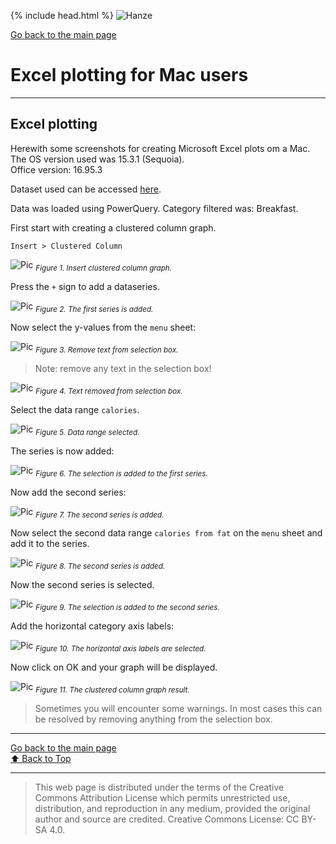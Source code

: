 {% include head.html %}
![Hanze](../hanze/hanze.png)

[Go back to the main page](../index.md)


# Excel plotting for Mac users


---

## Excel plotting

Herewith some screenshots for creating Microsoft Excel plots om a Mac.
The OS version used was 15.3.1 (Sequoia).  
Office version: 16.95.3

Dataset used can be accessed [here](https://www.kaggle.com/datasets/mcdonalds/nutrition-facts).

Data was loaded using PowerQuery. 
Category filtered was: Breakfast.

First start with creating a clustered column graph.

```
Insert > Clustered Column
```

![Pic](./pics/fig01.png)
*<sub>Figure 1. Insert clustered column graph.</sub>*

Press the `+` sign to add a dataseries.

![Pic](./pics/fig02.png)
*<sub>Figure 2. The first series is added.</sub>*

Now select the y-values from the `menu` sheet:

![Pic](./pics/fig03.png)
*<sub>Figure 3. Remove text from selection box.</sub>*

>Note: remove any text in the selection box!

![Pic](./pics/fig04.png)
*<sub>Figure 4. Text removed from selection box.</sub>*

Select the data range `calories`.

![Pic](./pics/fig05.png)
*<sub>Figure 5. Data range selected.</sub>*

The series is now added:

![Pic](./pics/fig06.png)
*<sub>Figure 6. The selection is added to the first series.</sub>*

Now add the second series:


![Pic](./pics/fig07.png)
*<sub>Figure 7. The second series is added.</sub>*

Now select the second data range `calories from fat` on the `menu` sheet and add it to the series.

![Pic](./pics/fig08.png)
*<sub>Figure 8. The second series is added.</sub>*

Now the second series is selected.

![Pic](./pics/fig09.png)
*<sub>Figure 9. The selection is added to the second series.</sub>*

Add the horizontal category axis labels:

![Pic](./pics/fig10.png)
*<sub>Figure 10. The horizontal axis labels are selected.</sub>*

Now click on OK and your graph will be displayed.

![Pic](./pics/fig11.png)
*<sub>Figure 11. The clustered column graph result.</sub>*

>Sometimes you will encounter some warnings. In most cases this can be resolved by removing anything from the selection box.



---

[Go back to the main page](../index.md)  
<a href="#top">⬆️ Back to Top</a>  

---



>This web page is distributed under the terms of the Creative Commons Attribution License which permits unrestricted use, distribution, and reproduction in any medium, provided the original author and source are credited.
>Creative Commons License: CC BY-SA 4.0.

